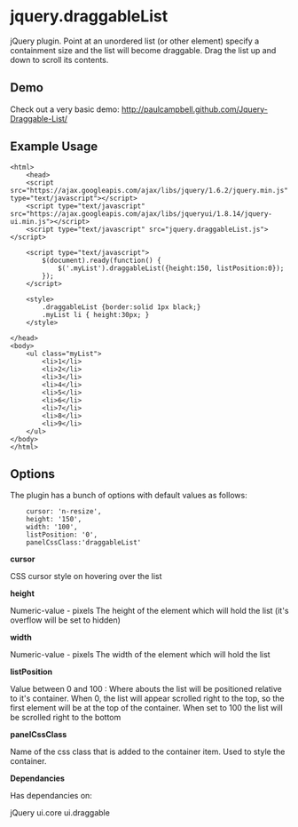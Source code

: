 jquery.draggableList
======================
jQuery plugin. Point at an unordered list (or other element) specify a containment size and the list will become draggable. Drag the list up and down to scroll its contents.
  
Demo
------
Check out a very basic demo: http://paulcampbell.github.com/Jquery-Draggable-List/

Example Usage
----
	<html>
  		<head>
		<script src="https://ajax.googleapis.com/ajax/libs/jquery/1.6.2/jquery.min.js" type="text/javascript"></script>
		<script type="text/javascript" src="https://ajax.googleapis.com/ajax/libs/jqueryui/1.8.14/jquery-ui.min.js"></script>
		<script type="text/javascript" src="jquery.draggableList.js"></script>

  		<script type="text/javascript">
      		$(document).ready(function() {
          		$('.myList').draggableList({height:150, listPosition:0});
      		});
  		</script>
  	
  		<style>
  			.draggableList {border:solid 1px black;}
  			.myList li { height:30px; }
  		</style>
  	
  	</head>
 	<body>    
   		<ul class="myList">
     		<li>1</li>
     		<li>2</li>
     		<li>3</li>
     		<li>4</li>
     		<li>5</li>
     		<li>6</li>
     		<li>7</li>
     		<li>8</li>
     		<li>9</li>
   		</ul>
  	</body>
	</html>
   

Options
----------
The plugin has a bunch of options with default values as follows:

        cursor: 'n-resize',
        height: '150',
        width: '100',
        listPosition: '0',
        panelCssClass:'draggableList'

**cursor**

CSS cursor style on hovering over the list

**height**

Numeric-value - pixels The height of the element which will hold the list (it's overflow will be set to hidden)

**width**

Numeric-value - pixels The width of the element which will hold the list

**listPosition**

Value between 0 and 100 : Where abouts the list will be positioned relative to it's container. When 0, the list will appear scrolled right to the top, so the first element will be at the top of the container. When set to 100 the list will be scrolled right to the bottom

**panelCssClass**

Name of the css class that is added to the container item. Used to style the container.

**Dependancies**

Has dependancies on:

jQuery
ui.core
ui.draggable
